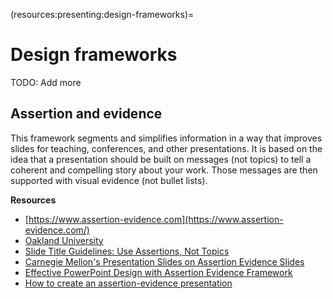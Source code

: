 (resources:presenting:design-frameworks)=
# Design frameworks

TODO: Add more

## Assertion and evidence

This framework segments and simplifies information in a way that improves slides for teaching, conferences, and other presentations.
It is based on the idea that a presentation should be built on messages (not topics) to tell a coherent and compelling story about your work. Those messages are then supported with visual evidence (not bullet lists).

**Resources**

- [https://www.assertion-evidence.com](https://www.assertion-evidence.com/)
- [Oakland University](https://oakland.edu/cetl/teaching-resources/teaching-tips/2020/Assertion-Evidence-Slide-Design-for-Better-Learning-Outcomes)
- [Slide Title Guidelines: Use Assertions, Not Topics](http://sixminutes.dlugan.com/assertion-evidence-design-presentation-slides/)
- [Carnegie Mellon's Presentation Slides on Assertion Evidence Slides](https://www.andrew.cmu.edu/course/10-718-2019S/slides/speaking-skills.pdf)
- [Effective PowerPoint Design with Assertion Evidence Framework](https://www.presentation-process.com/powerpoint-design.html)
- [How to create an assertion-evidence presentation](https://bpb-us-e1.wpmucdn.com/sites.psu.edu/dist/7/13153/files/2008/10/Assertion-Evidence-Slides-Instruction_Set.pdf)
